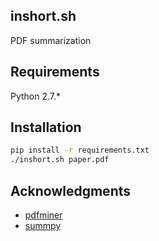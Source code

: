inshort.sh
---

PDF summarization

## Requirements

Python 2.7.*

## Installation

```sh
pip install -r requirements.txt
./inshort.sh paper.pdf
```

## Acknowledgments
* [pdfminer](https://github.com/euske/pdfminer)
* [summpy](https://github.com/recruit-tech/summpy)

